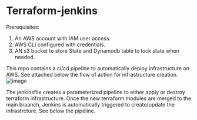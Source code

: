 # Terraform-jenkins
Prerequisites:

1. An AWS account with IAM user access.
2. AWS CLI configured with credentials.
3. AN s3 bucket to store State and Dynamodb table to lock state when needed.


This repo contains a ci/cd pipeline to automatically deploy infrastructure on AWS. See attached below the flow of action for infrastructure creation.
![image](https://github.com/Benjamin4prod/Terraform-jenkins/assets/136221097/5a4bf5cb-6986-4693-90ff-0f0d4ca977f5)

The jenkinsfile creates a parameterized pipeline to either apply or destroy terraform infrastructure. Once the new terraform modules are merged to the main braanch, Jenkins is automatically triggered to create/update the infrastrcture. See below the pipeline.
